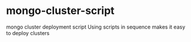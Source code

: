 # mongo-cluster-script
mongo cluster deployment script
Using scripts in sequence makes it easy to deploy clusters
